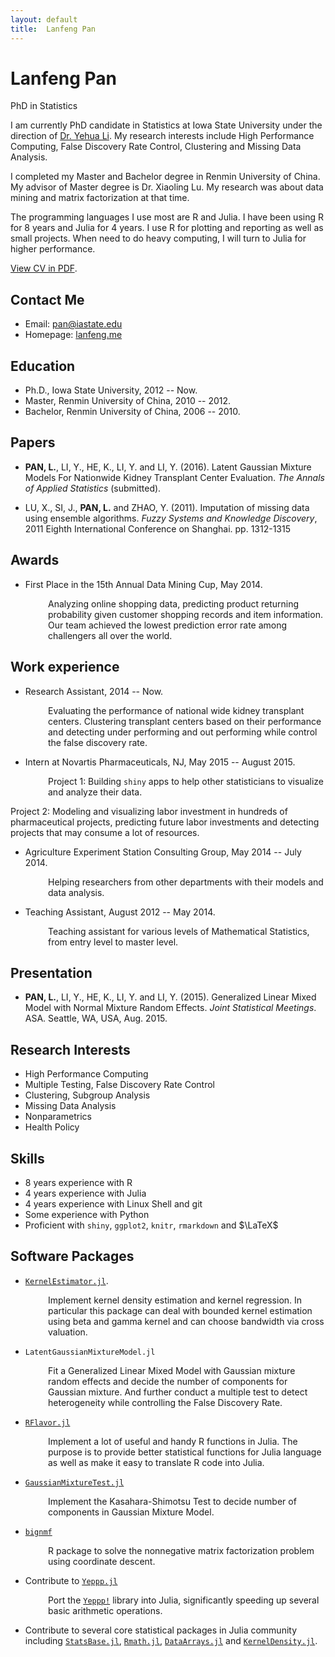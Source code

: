 ```yaml
---
layout: default
title:  Lanfeng Pan
---
```

<h1>Lanfeng Pan</h1>
<p>
  <span class="subtitle">PhD in Statistics</span>
</p>

I am currently PhD candidate in Statistics at Iowa State University under the direction of [Dr. Yehua Li](http://www.public.iastate.edu/~yehuali/). My research interests include High Performance Computing, False Discovery Rate Control, Clustering and Missing Data Analysis.

I completed my Master and Bachelor degree in Renmin University of China. My advisor of Master degree is Dr. Xiaoling Lu. My research was about data mining and matrix factorization at that time.

The programming languages I use most are R and Julia. I have been using R for 8 years and Julia for 4 years. I use R for plotting and reporting as well as small projects. When need to do heavy computing, I will turn to Julia for higher performance.

[View CV in PDF](./about/LanfengPanCV.pdf).

<!-- <iframe src="http://lanfeng.me/about/LanfengPanCV.pdf" style="width:680px; height:1800px;" frameborder="0"></iframe>
-->

## Contact Me

* Email: [pan@iastate.edu](mailto:pan@iastate.edu)
* Homepage: [lanfeng.me](http://lanfeng.me/)

## Education

* Ph.D., Iowa State University, 2012 -- Now.
* Master, Renmin University of China, 2010 -- 2012.
* Bachelor, Renmin University of China, 2006 -- 2010.

## Papers

* __PAN, L.__, LI, Y., HE, K., LI, Y. and LI, Y. (2016). Latent Gaussian Mixture Models For Nationwide Kidney Transplant Center Evaluation. *The Annals of Applied Statistics* (submitted).

* LU, X., SI, J., __PAN, L.__ and ZHAO, Y. (2011). Imputation of missing data using ensemble algorithms. *Fuzzy Systems and Knowledge Discovery*, 2011 Eighth International Conference on Shanghai. pp. 1312-1315

## Awards
* First Place in the 15th Annual Data Mining Cup, May 2014.

<p style="padding-left:60px;">
Analyzing online shopping data, predicting product returning probability given customer shopping records and item information. Our team achieved the lowest prediction error rate among challengers all over the world.
</p>

## Work experience

* Research Assistant, 2014 -- Now.

<p style="padding-left:60px;">
Evaluating the performance of national wide kidney transplant centers.
Clustering transplant centers based on their performance and detecting under performing and out performing while control the false discovery rate.
</p>

* Intern at Novartis Pharmaceuticals, NJ, May 2015 -- August 2015.

<p style="padding-left:60px;">
Project 1: Building <code class="highlighter-rouge">shiny</code> apps to help other statisticians to visualize and analyze their data.

Project 2: Modeling and visualizing labor investment in hundreds of pharmaceutical projects, predicting future labor investments and detecting projects that may consume a lot of resources.
</p>

* Agriculture Experiment Station Consulting Group, May 2014 -- July 2014.

<p style="padding-left:60px;">
Helping researchers from other departments with their models and data analysis.
</p>

* Teaching Assistant, August 2012 -- May 2014.

<p style="padding-left:60px;">
Teaching assistant for various levels of Mathematical Statistics, from entry level to master level.
</p>

## Presentation
 * __PAN, L.__, LI, Y., HE, K., LI, Y. and LI, Y. (2015). Generalized Linear Mixed Model with Normal Mixture Random Effects. *Joint Statistical Meetings*. ASA. Seattle, WA, USA, Aug. 2015.

## Research Interests

* High Performance Computing
* Multiple Testing, False Discovery Rate Control
* Clustering, Subgroup Analysis
* Missing Data Analysis
* Nonparametrics
* Health Policy

## Skills

* 8 years experience with R
* 4 years experience with Julia
* 4 years experience with Linux Shell and git
* Some experience with Python
* Proficient with `shiny`, `ggplot2`, `knitr`, `rmarkdown` and $\LaTeX$

## Software Packages
* [`KernelEstimator.jl`](http://github.com/panlanfeng/KernelEstimator.jl).

<p style="padding-left:60px;">
 Implement kernel density estimation and kernel regression. In particular this package can deal with bounded kernel estimation using beta and gamma kernel and can choose bandwidth via cross valuation.
 </p>

* `LatentGaussianMixtureModel.jl`
<p style="padding-left:60px;">
Fit a Generalized Linear Mixed Model with Gaussian mixture random effects and decide the number of components for Gaussian mixture. And further conduct a multiple test to detect heterogeneity while controlling the False Discovery Rate.
</p>

* [`RFlavor.jl`](http://github.com/panlanfeng/RFlavor.jl)
<p style="padding-left:60px;">
Implement a lot of useful and handy R functions in Julia. The purpose is to provide better statistical functions for Julia language as well as make it easy to translate R code into Julia.
</p>

* [`GaussianMixtureTest.jl`](http://github.com/panlanfeng/GaussianMixtureTest.jl)
<p style="padding-left:60px;">
Implement the Kasahara-Shimotsu Test to decide number of components in Gaussian Mixture Model.
</p>

* [`bignmf`](http://github.com/panlanfeng/bignmf)
<p style="padding-left:60px;">
R package to solve the nonnegative matrix factorization problem using coordinate descent.
</p>

* Contribute to [`Yeppp.jl`](http://github.com/JuliaMath/Yeppp.jl)
<p style="padding-left:60px;">
 Port the <a href="http://www.yeppp.info/"><code class="highlighter-rouge">Yeppp!</code></a>
 library into Julia, significantly speeding up several basic arithmetic operations.
</p>

* Contribute to several core statistical packages in Julia community including  [`StatsBase.jl`](https://github.com/JuliaStats/StatsBase.jl), [`Rmath.jl`](https://github.com/JuliaStats/Rmath.jl), [`DataArrays.jl`](https://github.com/JuliaStats/DataArrays.jl) and [`KernelDensity.jl`](https://github.com/JuliaStats/KernelDensity.jl).

<br/><br/>

<!--
<div id="disqus_thread"></div>
<script>
    /**
     *  RECOMMENDED CONFIGURATION VARIABLES: EDIT AND UNCOMMENT THE SECTION BELOW TO INSERT DYNAMIC VALUES FROM YOUR PLATFORM OR CMS.
     *  LEARN WHY DEFINING THESE VARIABLES IS IMPORTANT: https://disqus.com/admin/universalcode/#configuration-variables
     */

    var disqus_config = function () {
        this.page.url = "{{site.url}}";  // Replace PAGE_URL with your page's canonical URL variable
        this.page.identifier = "/"; // Replace PAGE_IDENTIFIER with your page's unique identifier variable
    };

    (function() {  // DON'T EDIT BELOW THIS LINE
        var d = document, s = d.createElement('script');

        s.src = '//lanfeng.disqus.com/embed.js';

        s.setAttribute('data-timestamp', +new Date());
        (d.head || d.body).appendChild(s);
    })();
</script>
<noscript>Please enable JavaScript to view the <a href="https://disqus.com/?ref_noscript" rel="nofollow">comments powered by Disqus.</a></noscript>

-->
